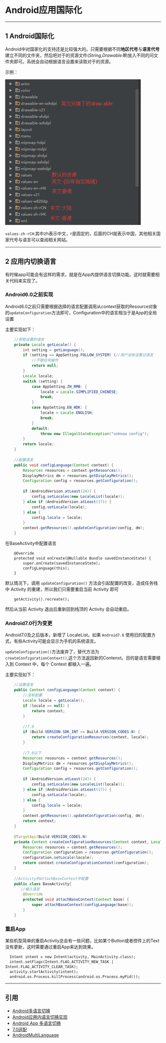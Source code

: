# Android应用国际化

---
## 1 Android国际化

Android中对国家化的支持还是比较强大的。只需要根据不同**地区代号**与**语言代号**建立不同的文件夹，然后吧对于的资源文件(*String,Drawable等*)放入不同的问文件夹即可。系统会自动根据语言设置来读取对于的资源。

示例：

![](index_files/84229b70-d1e7-4f28-a04f-1a0014878655.png)

`values-zh-rCH`:其中zh表示中文，r是固定的，后面的CH就表示中国，其他相关国家代号与语言可以查阅相关网站。


---
## 2 应用内切换语言

有时候app可能会有这样的需求，就是在App内提供语言切换功能。这时就需要相关代码来实现了。

### Android6.0之前实现

Android6.0之前只需要根据选择的语言配置调用从context获取的Resource对象的`updateConfiguration`方法即可，Configuration中的语言相当于是App的全局设置

主要实现如下：

```java
    //获取设置的语言
    private Locale getLocale() {
        int setting = getLanguage();
        if (setting == AppSetting.FOLLOW_SYSTEM) {//用户没有设置过语言
            //不做任何操作
            return null;
        }
        Locale locale;
        switch (setting) {
            case AppSetting.ZH_RMB: {
                locale = Locale.SIMPLIFIED_CHINESE;
                break;
            }
            case AppSetting.EN_HDK: {
                locale = Locale.ENGLISH;
                break;
            }
            default:
                throw new IllegalStateException("unknow config");
        }
        return locale;
    }

    //配置语言
    public void configLanguage(Context context) {
        Resources resources = context.getResources();
        DisplayMetrics dm = resources.getDisplayMetrics();
        Configuration config = resources.getConfiguration();

        if (AndroidVersion.atLeast(24)) {
            config.setLocales(new LocaleList(locale));
        } else if (AndroidVersion.atLeast(17)) {
            config.setLocale(locale);
        } else {
            config.locale = locale;
        }
        context.getResources().updateConfiguration(config, dm);
    }
```

在BaseActivity中配置语言

```
    @Override
    protected void onCreate(@Nullable Bundle savedInstanceState) {
        super.onCreate(savedInstanceState);
        configLanguage(this);
    }
```

默认情况下，调用 `updateConfiguration()` 方法会引起配置的改变，造成任务栈中 Activity 的重建，所以我们只需要重启当前 Activity 即可

```
    getActivity().recreate();
```

然后从当前 Activity 退出后重新回到栈顶的 Activity 会自动重启。


### Android7.0行为变更

Android7.0及之后版本，新增了 LocaleList。如果 `Android7.0` 使用旧的配置方式，有些Activity可能会显示为手机的系统语言。

`updateConfiguration()`方法废弃了，替代方法为 `createConfigurationContext()`,这个方法返回新的Contenxt。目的是语言需要植入到 Context 中，每个 Context 都植入一遍。

主要实现如下：

```java
    //设置语言
    public Context configLanguage(Context context) {
        //没有配置
        Locale locale = getLocale();
        if (locale == null) {
            return context;
        }

        //7.0
        if (Build.VERSION.SDK_INT >= Build.VERSION_CODES.N) {
            return createConfigurationResources(context, locale);
        }

        //7.0以下
        Resources resources = context.getResources();
        DisplayMetrics dm = resources.getDisplayMetrics();
        Configuration config = resources.getConfiguration();

        if (AndroidVersion.atLeast(24)) {
            config.setLocales(new LocaleList(locale));
        } else if (AndroidVersion.atLeast(17)) {
            config.setLocale(locale);
        } else {
            config.locale = locale;
        }
        context.getResources().updateConfiguration(config, dm);
        return context;
    }

    @TargetApi(Build.VERSION_CODES.N)
    private Context createConfigurationResources(Context context, Locale locale) {
        Resources resources = context.getResources();
        Configuration configuration = resources.getConfiguration();
        configuration.setLocale(locale);
        return context.createConfigurationContext(configuration);
    }

    //Activity的attachBaseContext中配置
    public class BaseActivity{
       //植入语言
        @Override
        protected void attachBaseContext(Context base) {
            super.attachBaseContext(configLanguage(base));
        }
    }
```

### 重启App

某些机型简单的重启Activity总会有一些问题，比如某个Button或者控件上的Text没有更新，这时需要通过重启App来达到效果。

```
  Intent intent = new Intent(activity, MainActivity.class);
  intent.setFlags(Intent.FLAG_ACTIVITY_NEW_TASK | Intent.FLAG_ACTIVITY_CLEAR_TASK);
  activity.startActivity(intent);
  android.os.Process.killProcess(android.os.Process.myPid());
```

---
## 引用

- [Android多语言切换](http://xesam.github.io/android/2016/08/04/Android-%E5%A4%9A%E8%AF%AD%E8%A8%80%E5%88%87%E6%8D%A2.html)
- [Android应用内语言切换实现](http://blog.csdn.net/lanyeming2012/article/details/37776107)
- [Android App 多语言切换](http://jaeger.itscoder.com/android/2016/05/14/switch-language-on-android-app.html)
- [7.0适配](https://yanlu.me/android-7-0-app-language-switch/)
- [AndroidMultiLanguage](https://github.com/finddreams/AndroidMultiLanguage)